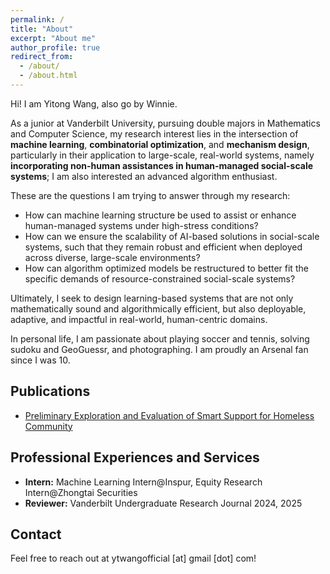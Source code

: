 ```yaml
---
permalink: /
title: "About"
excerpt: "About me"
author_profile: true
redirect_from: 
  - /about/
  - /about.html
---
```

Hi! I am Yitong Wang, also go by Winnie. 

As a junior at Vanderbilt University, pursuing double majors in Mathematics and Computer Science, my research interest lies in the intersection of **machine learning**, **combinatorial optimization**, and **mechanism design**, particularly in their application to large-scale, real-world systems, namely **incorporating non-human assistances in human-managed social-scale systems**; I am also interested an advanced algorithm enthusiast.

These are the questions I am trying to answer through my research: 
* How can machine learning structure be used to assist or enhance human-managed systems under high-stress conditions?
* How can we ensure the scalability of AI-based solutions in social-scale systems, such that they remain robust and efficient when deployed across diverse, large-scale environments?
* How can algorithm optimized models be restructured to better fit the specific demands of resource-constrained social-scale systems?

Ultimately, I seek to design learning-based systems that are not only mathematically sound and algorithmically efficient, but also deployable, adaptive, and impactful in real-world, human-centric domains.

In personal life, I am passionate about playing soccer and tennis, solving sudoku and GeoGuessr, and photographing. I am proudly an Arsenal fan since I was 10.


Publications
------
* [Preliminary Exploration and Evaluation of Smart Support for Homeless Community](https://ieeexplore.ieee.org/abstract/document/10185514) 



Professional Experiences and Services
------
* **Intern:** Machine Learning Intern@Inspur, Equity Research Intern@Zhongtai Securities
* **Reviewer:** Vanderbilt Undergraduate Research Journal 2024, 2025

Contact
------
Feel free to reach out at ytwangofficial [at] gmail [dot] com!
